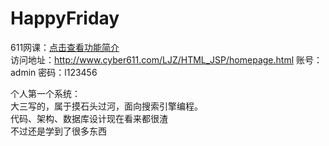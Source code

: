 # HappyFriday 
611网课：[点击查看功能简介](https://github.com/dfgr1510315/HappyFriday/blob/ServerTest/Introduction.md) <br>
访问地址：http://www.cyber611.com/LJZ/HTML_JSP/homepage.html 账号：admin 密码：l123456

个人第一个系统：<br>
大三写的，属于摸石头过河，面向搜索引擎编程。<br>
代码、架构、数据库设计现在看来都很渣<br>
不过还是学到了很多东西<br>
